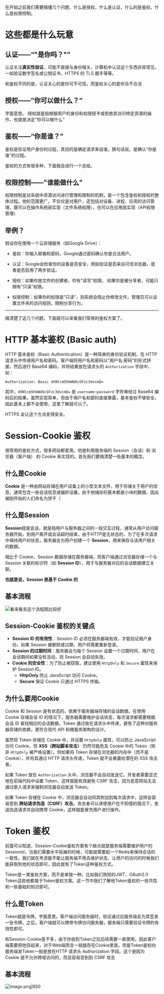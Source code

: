在开始之前我们需要搞懂几个问题，什么是授权，什么是认证，什么的是鉴权，什么是权限控制。

# 这些都是什么玩意

## 认证——“"是你吗？"”

认证关注**真实性验证**，可能不直接与身份相关。计算机中认证这个东西非常常见，一如验证数字签名或公钥证书，HTTPS 的 TLS 握手等等。

和鉴权不同的是，认证关心的是你可不可信，而鉴权关心的是你合不合法

## 授权——”你可以做什么？“

字面意思。
授权就是指根据用户的身份和权限授予或拒绝其访问特定资源的操作，也就是决定“你可以做什么”

## 鉴权——“你是谁？”

鉴权是验证用户身份的过程，其目的是确定请求来自谁。换句话说，是确认“你是谁”的过程。

鉴权的方式有很多种，下面我会进行一个总结。

## 权限控制——"谁能做什么"

权限控制是对系统中资源访问进行管理和限制的机制，是一个包含鉴权和授权的整体过程。他的范围更广，不仅仅是对用户，还包括对设备、进程、应用的访问管理，既可以在操作系统层实现（文件系统权限），也可以在应用层实现（API权限管理）

## 举例？

假设你在使用一个云存储服务（如Google Drive）：

- 鉴权：你输入邮箱和密码，Google通过密码确认你是合法用户。

- 认证：Google会检查你的设备是否安全，例如验证是否来自可信浏览器，或者是否启用了两步验证。

- 授权：如果你是文件的创建者，你有“读写”权限。 如果你是被分享者，可能只拥有“只读”权限。

- 权限控制：如果你的权限是“只读”，则系统会阻止你修改文件。管理员可以设置文件夹的访问规则，限制分享行为。

---

搞清楚了这几个问题，下面就可以来看我们常用的鉴权方案了。

# HTTP 基本鉴权 (Basic auth)

HTTP 基本鉴权（Basic Authentication）是一种简单的身份验证机制，在 HTTP 请求头中传递用户名和密码。客户端将用户名和密码以“用户名:密码”的形式拼接，然后进行 Base64 编码，并将结果放在请求头的 `Authorization` 字段中，如：

```header
Authorization: Basic dXNlcm5hbWU6cGFzc3dvcmQ=
```

其中，`dXNlcm5hbWU6cGFzc3dvcmQ=` 是 `username:password` 字符串经过 Base64 编码后的结果。虽然实现简单，但由于用户名和密码直接暴露，基本鉴权不够安全，因此基本上都不会使用，这里了解就可以了。

HTTPS 会让这个方法变得安全。

# Session-Cookie 鉴权

很常用的鉴权方式，很多网站都爱用。他是利用服务端的 Session（会话）和 浏览器（客户端） 的 Cookie 来实现的。首先我们要搞清楚一些基本的概念。

## 什么是Cookie

**Cookie** 是一种由网站存储在用户设备上的小型文本文件，用于存储关于用户的信息，通常包含一些会话信息或偏好设置。由于他储存的基本都是小块的数据，因此被刚开始的人们命名为饼干（

## 什么是Session

**Session**就是会话，就是指用户与服务器之间的一段交互过程，通常从用户访问服务器开始，到用户离开或会话超时结束。由于HTTP是无状态的，为了在多次请求中保持用户的状态，服务器会为用户创建一个 **Session**，用来保存与该用户相关的数据。

相比于 Cookie，Session 数据存储在服务器端，而客户端通过浏览器存储一个与 Session 关联的标识符（如 **Session ID**），用于与服务器对应的会话数据建立关联。

**也就是说，Session 是基于 Cookie 的**

## 基本流程

![看来看去这个流程图比较好](https://cloud.intro-iu.top:738/d/ThreeBody/ZeroHzzzzPic/202412061220426.png)

## Session-Cookie 鉴权的关键点

- **Session ID 的有效性**：Session ID 必须在服务器端有效，才能验证用户身份。如果 Session 被删除或过期，用户将需要重新登录。
- **Session 的过期时间**：服务器会为每个 Session 设置一个过期时间，用户在会话期间如果没有活动，则 Session 会自动失效。
- **Cookie 的安全性**：为了防止被窃取，建议使用 `HttpOnly` 和 `Secure` 属性来保护 Session ID。
    - **HttpOnly** 防止 JavaScript 访问 Cookie。
    - **Secure** 保证 Cookie 只通过 HTTPS 传输。

## 为什么要用Cookie

Cookie 和 Session 是有状态的，依赖于服务器端存储的会话数据。在使用 Cookie 存储会话 ID 的情况下，服务器需要维护会话状态，每次请求都需要根据会话 ID 查找相应的会话数据。Token 通过放在请求头中传递，避免了这种对服务器存储的依赖，更符合现代 API 和微服务架构的设计。

虽然将 Token 存储在 Cookie 中，并设置 `HttpOnly` 属性，可以防止 JavaScript 访问 Cookie，但 **XSS（跨站脚本攻击）** 仍然可能危及 Cookie 中的 Token（除非 `HttpOnly` 被严格设置）。但如果将 Token 存储在浏览器的内存中（而不是 Cookie），并将其通过 HTTP 请求头传递，Token 就不会暴露给潜在的 XSS 攻击者。

如果 Token 放在 `Authorization` 头中，浏览器不会自动发送它。开发者需要显式地在前端代码中设置 Token，这样就能有效避免 CSRF 攻击，因为恶意网站无法通过嵌入请求来强制浏览器自动发送 Token。

如果 Token 存储在 Cookie 中，浏览器会自动将其附加到每次请求中，这样会容易受到 **跨站请求伪造（CSRF）攻击**。攻击者可以诱使用户在不知情的情况下，发送伪造请求并自动携带 Cookie，这样就能冒充用户进行操作。

# Token 鉴权

前面可以知道，Session-Cookie鉴权方案有个缺点就是服务端需要维护用户的Sessionid，当我们需要水平拓展的时候，可能就需要起一个Redis来保持会话的一致性。我们就在考虑能不能让服务端不用去维护状态，让用户的访问的时候我们能获取到他的状态即可，因此就有了Token这种鉴权方式。

Token是一类鉴权方案，而不是单独一种。比如我们熟知的JWT、OAuth2.0 Token这些他都属于Token鉴权方案。这一节中我们了解他Token鉴权的一些共性和一些基础的知识即可。

## 什么是Token

Token就是令牌。字面意思。客户端访问服务器时，验证通过后服务端会为其签发一张令牌，之后，客户端就可以携带令牌访问服务器，服务端只需要验证令牌的有效性即可。

和Session-Cookie差不多，由于你收到Token之后后续需要一直使用，因此客户端需要把他存起来，对于Web端而言一般就存在Cookie里面，但是Token鉴权向服务端发Token一般是放在HTTP 请求头 Authorization 字段。这个是因为 Cookie 是不允许跨域访问的，而且容易受到到 CSRF 攻击

## 基本流程

![image.png|650](https://cloud.intro-iu.top:738/d/ThreeBody/ZeroHzzzzPic/202412061231343.png)
